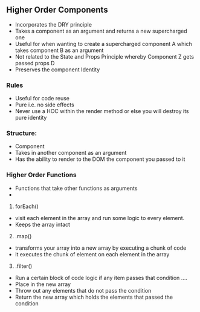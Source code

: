 ## Higher Order Components

- Incorporates the DRY principle
- Takes a component as an argument and returns a new supercharged one
- Useful for when wanting to create a supercharged component A which takes component B as an argument
- Not related to the State and Props Principle whereby Component Z gets passed props D
- Preserves the component Identity

### Rules

- Useful for code reuse
- Pure i.e. no side effects
- Never use a HOC within the render method or else you will destroy its pure identity

### Structure:

- Component
- Takes in another component as an argument
- Has the ability to render to the DOM the component you passed to it


### Higher Order Functions

- Functions that take other functions as arguments
-

1. forEach()

- visit each element in the array and run some logic to every element.
- Keeps the array intact

2. .map()

- transforms your array into a new array by executing a chunk of code
- it executes the chunk of element on each element in the array

3. .filter()

- Run a certain block of code logic if any item passes that condition ....
- Place in the new array
- Throw out any elements that do not pass the condition
- Return the new array which holds the elements that passed the condition
